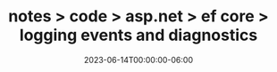 ---
title: "notes > code > asp.net > ef core > logging events and diagnostics"
date: 2023-06-14T00:00:00-06:00
draft: false
---